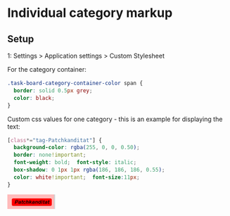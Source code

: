 Individual category markup
===========================


Setup
-----

1: Settings > Application settings > Custom Stylesheet

For the category container:
```css
.task-board-category-container-color span {
  border: solid 0.5px grey;
  color: black;
}

```
Custom css values for one category - this is an example for displaying the text: 
```css
[class*="tag-Patchkanditat"] {
  background-color: rgba(255, 0, 0, 0.50);
  border: none!important;
  font-weight: bold;  font-style: italic;
  box-shadow: 0 1px 1px rgba(186, 186, 186, 0.55);
  color: white!important;  font-size:11px;
}
```
![CAT](../de_DE/screenshots/kanboard_patch_category.PNG)
